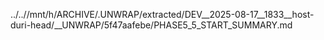 ../..//mnt/h/ARCHIVE/.UNWRAP/extracted/DEV__2025-08-17__1833__host-duri-head/__UNWRAP/5f47aafebe/PHASE5_5_START_SUMMARY.md